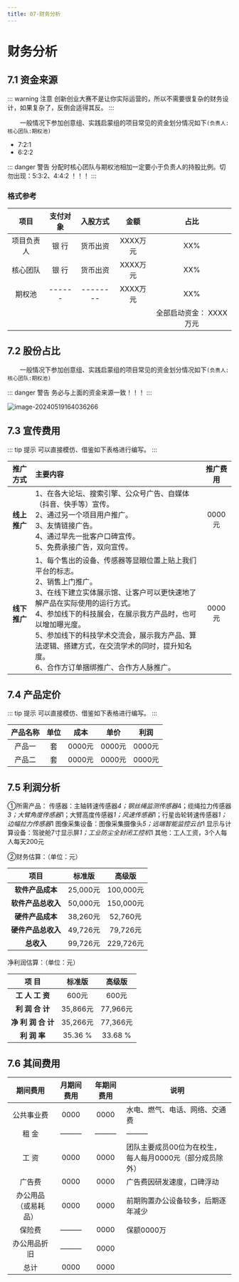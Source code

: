 ```yaml
---
title: 07-财务分析
---
```

# 财务分析

## 7.1 资金来源

::: warning 注意
创新创业大赛不是让你实际运营的，所以不需要很复杂的财务设计，如果复杂了，反倒会适得其反。
:::

&emsp;&emsp;一般情况下参加创意组、实践启蒙组的项目常见的资金划分情况如下`(负责人:核心团队:期权池)`

- 7:2:1
- 6:2:2

::: danger 警告
分配时核心团队与期权池相加一定要小于负责人的持股比例。切勿出现：5:3:2、4:4:2 ！！！
:::

### 格式参考

| **项目**           | **支付对象** | **入股方式** | **金额** | **占比** |
| :----------------------: | :----------------: | :----------------: | :-----------------------: | :------------: |
| 项目负责人            | 银 行              | 货币出资           | XXXX万元                | XX%           |
| 核心团队                 | 银 行              | 货币出资           | XXXX万元                | XX%           |
| 期权池                   | ------             | --------           | XXXX万元                | XX%           |
|  |                    |                    |                           | 全部启动资金： XXXX万元 |

## 7.2 股份占比

&emsp;&emsp;一般情况下参加创意组、实践启蒙组的项目常见的资金划分情况如下`(负责人:核心团队:期权池)`

::: danger 警告
务必与上面的资金来源一致！！！
:::

![image-20240519164036266](https://typora-img-1301299232.cos.ap-shanghai.myqcloud.com/innovation/202405191640341.png)



## 7.3 宣传费用

::: tip 提示
可以直接模仿、借鉴如下表格进行编写。
:::

| **推广方式** | **主要内容**                                           | **推广费用** |
| :----------------: | :----------------------------------------------------------- | :----------------: |
| **线上推广** | 1、在各大论坛、搜索引擎、公众号广告、自媒体（抖音、快手等）宣传。<br>2、通过另一个项目用户推广。<br>3、友情链接广告。<br>4、通过早先一批客户口碑宣传。<br>5、免费承接广告，双向宣传。 | 0000元         |
| **线下推广** | 1、每个售出的设备、传感器等显眼位置上贴上我们平台的标志。<br>2、销售上门推广。<br>3、在线下建立实体展示馆、让客户可以更快速地了解产品在实际使用的运行方式。<br>4、参加线下的科技展会，在展示我方产品时，也可以增加曝光度。<br>5、参加线下的科技学术交流会，展示我方产品、算法逻辑、搭建方式，在交流学术的同时，提升知名度。<br>6、合作方订单捆绑推广、合作方人脉推广。 | 0000元        |

## 7.4 产品定价

::: tip 提示
可以直接模仿、借鉴如下表格进行编写。
:::

| **产品名称**    | **单位** | **成本** | **单价** | **利润** |
| :-------------------: | :------------: | :------------: | :------------: | :------------: |
| 产品一 | 套             | 0000元     | 0000元       | 0000元     |
| 产品二  | 套             | 0000元      | 0000元     | 0000元       |

## 7.5 利润分析

①所需产品：
传感器：主轴转速传感器*4；钢丝绳监测传感器*4；缆绳拉力传感器*3；大臂角度传感器*1；大臂高度传感器*1；风速传感器*1；行星齿轮转速传感器*1；边幅拉力传感器*1
图像采集设备：图像采集摄像头*5；远端智能监控云台*1
显示与计算设备：驾驶舱7寸显示屏*1；工业防尘全封闭工控机*1
其他：工人工资，3个人每人每天200元

②财务估算：（单位：元）

| **项目**           | **标准版** | **高级版** |
| :----------------: | :--------------: | :------------------------: |
| **软件产品成本**   | 25,000元         | 100,000元                  |
| **软件产品总收入** | 50,000元         | 150,000元                  |
| **硬件产品成本**   | 38,260元         | 52,760元                   |
| **硬件产品总收入** | 49,726元         | 79,726元                   |
| **总收入**         | 99,726元         | 229,726元                  |

净利润估算：（单位：元）

| **项    目**           | **标准版** | **高级版** |
| :--------------------------: | :--------------: | :------------------------: |
| **工 人 工 资**        | 600元            | 600元                      |
| **利 润 合 计**        | 35,866元         | 77,966元                   |
| **净 利 润 合 计**     | 35,266元         | 77,366元                   |
| **利 润** **率** | 35.36 %          | 33.68 %                    |

## 7.6 其间费用

|      **期间费用**      | **月期间费用** | **年期间费用** | **说明**                                                 |
| :------------------: | :------------: | :------------: | -------------------------------------------------------- |
|      公共事业费      |      0000      |      0000      | 水电、燃气、电话、网络、交通费                           |
|        租 金         |      ———       |      ———       | ———                                                      |
|        工 资         |      0000      |      0000      | 团队主要成员00位为在校生，每人每月0000元（部分成员除外） |
|        广告费        |      0000      |      0000      | 广告费因研发速度，口碑浮动                               |
| 办公用品（或易耗品） |      0000      |      0000      | 前期购置办公设备较多，后期逐年减少                       |
|        保险费        |      ———       |      0000      | 保额0000万                                               |
|     办公用品折旧     |      ———       |      0000      |                                                          |
|         总计         |      0000      |      0000      |                                                          |